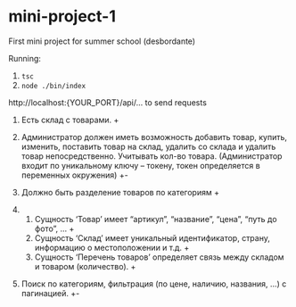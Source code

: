 # mini-project-1

First mini project for summer school (desbordante)

Running:

1. `tsc`
2. `node ./bin/index`

http://localhost:{YOUR_PORT}/api/... to send requests

1. Есть склад с товарами. +
2. Администратор должен иметь возможность добавить товар, купить, изменить, поставить
   товар на склад, удалить со склада и удалить товар непосредственно.
   Учитывать кол-во товара. (Администратор входит по уникальному ключу – токену, токен
   определяется в переменных окружения) +-
3. Должно быть разделение товаров по категориям +
4. 1. Сущность ‘Товар’ имеет “артикул”, “название”, “цена”, “путь до фото”, … +
   2. Сущность ‘Склад’ имеет уникальный идентификатор, страну, информацию о
      местоположении и т.д. +
   3. Сущность ‘Перечень товаров’ определяет связь между складом и товаром (количество). +

5. Поиск по категориям, фильтрация (по цене, наличию, названия, …) с пагинацией. +-
